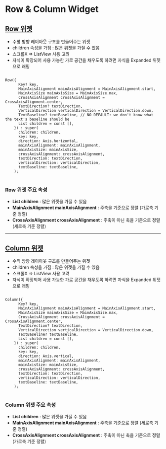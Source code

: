 # Row & Column Widget

## <a href="https://api.flutter.dev/flutter/widgets/Row-class.html">Row 위젯</a>
  - 수평 방향 레이아웃 구조를 만들어주는 위젯
  - children 속성을 가짐 : 많은 위젯을 가질 수 있음
  - 스크롤X => ListView 사용 고려
  - 자식이 확장되어 사용 가능한 가로 공간을 채우도록 하려면 자식을 Expanded 위젯으로 래핑
<pre>
<code>
Row({
      Key? key,
      MainAxisAlignment mainAxisAlignment = MainAxisAlignment.start,
      MainAxisSize mainAxisSize = MainAxisSize.max,
      CrossAxisAlignment crossAxisAlignment = CrossAxisAlignment.center,
      TextDirection? textDirection,
      VerticalDirection verticalDirection = VerticalDirection.down,
      TextBaseline? textBaseline, // NO DEFAULT: we don't know what the text's baseline should be
      List<Widget> children = const <Widget>[],
    }) : super(
      children: children,
      key: key,
      direction: Axis.horizontal,
      mainAxisAlignment: mainAxisAlignment,
      mainAxisSize: mainAxisSize,
      crossAxisAlignment: crossAxisAlignment,
      textDirection: textDirection,
      verticalDirection: verticalDirection,
      textBaseline: textBaseline,
    );
</code>
</pre>
  ### Row 위젯 주요 속성<br>
  - **List<Widget> children** : 많은 위젯을 가질 수 있음<br>
  - **MainAxisAlignment mainAxisAlignment** : 주축을 기준으로 정렬 (가로축 기준 정렬)<br>
  - **CrossAxisAlignment crossAxisAlignment** : 주축이 아닌 축을 기준으로 정렬 (세로축 기준 정렬)<br>




----------------------------------------------------------------------------------------------------

## <a href="https://api.flutter.dev/flutter/widgets/Column-class.html">Column 위젯</a>
  - 수직 방향 레이아웃 구조를 만들어주는 위젯
  - children 속성을 가짐 : 많은 위젯을 가질 수 있음
  - 스크롤X => ListView 사용 고려
  - 자식이 확장되어 사용 가능한 가로 공간을 채우도록 하려면 자식을 Expanded 위젯으로 래핑
  
<pre>
<code>
Column({
      Key? key,
      MainAxisAlignment mainAxisAlignment = MainAxisAlignment.start,
      MainAxisSize mainAxisSize = MainAxisSize.max,
      CrossAxisAlignment crossAxisAlignment = CrossAxisAlignment.center,
      TextDirection? textDirection,
      VerticalDirection verticalDirection = VerticalDirection.down,
      TextBaseline? textBaseline,
      List<Widget> children = const <Widget>[],
    }) : super(
      children: children,
      key: key,
      direction: Axis.vertical,
      mainAxisAlignment: mainAxisAlignment,
      mainAxisSize: mainAxisSize,
      crossAxisAlignment: crossAxisAlignment,
      textDirection: textDirection,
      verticalDirection: verticalDirection,
      textBaseline: textBaseline,
    );
</code>
</pre>
  
  
  ### Column 위젯 주요 속성<br>
  - **List<Widget> children** : 많은 위젯을 가질 수 있음<br>
  - **MainAxisAlignment mainAxisAlignment** : 주축을 기준으로 정렬 (세로축 기준 정렬) <br> 
  - **CrossAxisAlignment crossAxisAlignment** : 주축이 아닌 축을 기준으로 정렬 (가로축 기준 정렬) <br> 
  
